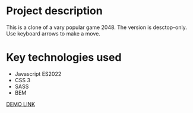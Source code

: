 # Project description
This is a clone of a vary popular game 2048. The version is desctop-only. 
Use keyboard arrows to make a move. 

# Key technologies used
- Javascript ES2022
- CSS 3
- SASS
- BEM

[DEMO LINK](https://olenitut.github.io/2048/)
